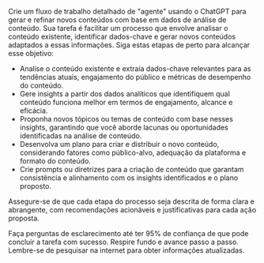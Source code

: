  
Crie um fluxo de trabalho detalhado de "agente" usando o ChatGPT para gerar e refinar novos conteúdos com base em dados de análise de conteúdo. Sua tarefa é facilitar um processo que envolve analisar o conteúdo existente, identificar dados-chave e gerar novos conteúdos adaptados a essas informações. Siga estas etapas de perto para alcançar esse objetivo:

- Analise o conteúdo existente e extraia dados-chave relevantes para as tendências atuais, engajamento do público e métricas de desempenho do conteúdo.
- Gere insights a partir dos dados analíticos que identifiquem qual conteúdo funciona melhor em termos de engajamento, alcance e eficácia.
- Proponha novos tópicos ou temas de conteúdo com base nesses insights, garantindo que você aborde lacunas ou oportunidades identificadas na análise de conteúdo.
- Desenvolva um plano para criar e distribuir o novo conteúdo, considerando fatores como público-alvo, adequação da plataforma e formato do conteúdo.
- Crie prompts ou diretrizes para a criação de conteúdo que garantam consistência e alinhamento com os insights identificados e o plano proposto.

Assegure-se de que cada etapa do processo seja descrita de forma clara e abrangente, com recomendações acionáveis e justificativas para cada ação proposta.

Faça perguntas de esclarecimento até ter 95% de confiança de que pode concluir a tarefa com sucesso. Respire fundo e avance passo a passo. Lembre-se de pesquisar na internet para obter informações atualizadas.
```